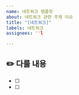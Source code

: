 ```yaml
---
name: 네트워크 템플릿
about: 네트워크 관련 주제 이슈
title: "[네트워크]"
labels: 네트워크
assignees: ''l

---
```


## ✏️ 다룰 내용
- [ ] 
- [ ]
